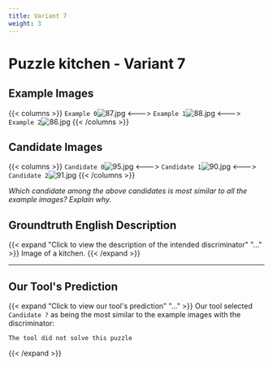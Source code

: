 ```yaml
---
title: Variant 7
weight: 3
---
```


# Puzzle kitchen - Variant 7

## Example Images
{{< columns >}}
`Example 0`![87.jpg](/natscene_data/images/87.jpg)
<--->
`Example 1`![88.jpg](/natscene_data/images/88.jpg)
<--->
`Example 2`![86.jpg](/natscene_data/images/86.jpg)
{{< /columns >}}

## Candidate Images
{{< columns >}}
`Candidate 0`![95.jpg](/natscene_data/images/95.jpg)
<--->
`Candidate 1`![90.jpg](/natscene_data/images/90.jpg)
<--->
`Candidate 2`![91.jpg](/natscene_data/images/91.jpg)
{{< /columns >}}

*Which candidate among the above candidates is most similar to all the example images? Explain why.*

## Groundtruth English Description

{{< expand "Click to view the description of the intended discriminator" "..." >}}
Image of a kitchen.
{{< /expand >}}

---



## Our Tool's Prediction

{{< expand "Click to view our tool's prediction" "..." >}}
Our tool selected `Candidate ?` as being the most similar to the example images with the discriminator:
```plaintext
The tool did not solve this puzzle
```
{{< /expand >}}

